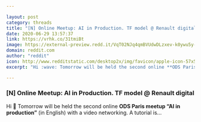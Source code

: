 ```yaml
---

layout: post
category: threads
title: "[N] Online Meetup: AI in Production. TF model @ Renault digital"
date: 2020-06-29 13:57:37
link: https://vrhk.co/31tmiBt
image: https://external-preview.redd.it/VqT02NJq4qmBVUdwDLzxev-k0ywu5y-exkBhygy6HVk.jpg?width=1200&height=628.272251309&auto=webp&crop=1200:628.272251309,smart&s=b5e8269e77504c4374ef456e57b7a9232d6dcb77
domain: reddit.com
author: "reddit"
icon: http://www.redditstatic.com/desktop2x/img/favicon/apple-icon-57x57.png
excerpt: "Hi :wave: Tomorrow will be held the second online **ODS Paris meetup “AI in production”** (in English) with a video networking. A tutorial is..."

---
```


### [N] Online Meetup: AI in Production. TF model @ Renault digital

Hi :wave: Tomorrow will be held the second online **ODS Paris meetup “AI in production”** (in English) with a video networking. A tutorial is...